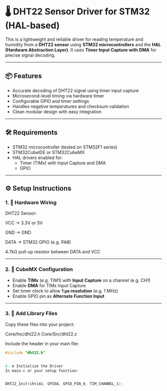 # 🌡️ DHT22 Sensor Driver for STM32 (HAL-based)

This is a lightweight and reliable driver for reading temperature and humidity from a **DHT22 sensor** using **STM32 microcontrollers** and the **HAL (Hardware Abstraction Layer)**. It uses **Timer Input Capture with DMA** for precise signal decoding.

---

## 📦 Features

- Accurate decoding of DHT22 signal using timer input capture
- Microsecond-level timing via hardware timer
- Configurable GPIO and timer settings
- Handles negative temperatures and checksum validation
- Clean modular design with easy integration

---

## 🛠️ Requirements

- STM32 microcontroller (tested on STM32F1 series)
- STM32CubeIDE or STM32CubeMX
- HAL drivers enabled for:
  - Timer (TIMx) with Input Capture and DMA
  - GPIO

---

## ⚙️ Setup Instructions

### 1. 🧰 Hardware Wiring

DHT22 Sensor:

VCC → 3.3V or 5V

GND → GND

DATA → STM32 GPIO (e.g. PA8)

4.7kΩ pull-up resistor between DATA and VCC


---

### 2. 🧩 CubeMX Configuration

- Enable **TIMx** (e.g. TIM1) with **Input Capture** on a channel (e.g. CH1)
- Enable **DMA** for TIMx Input Capture
- Set timer clock to allow **1 µs resolution** (e.g. 1 MHz)
- Enable GPIO pin as **Alternate Function Input**

---

### 3. 📁 Add Library Files

Copy these files into your project:

Core/Inc/dht22.h 
Core/Src/dht22.c

Include the header in your main file:

```c
#include "dht22.h"


4. ⚙️ Initialize the Driver
In main.c or your setup function:


DHT22_Init(&htim1, GPIOA, GPIO_PIN_8, TIM_CHANNEL_1);
